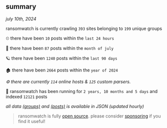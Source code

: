
## summary
_july 10th, 2024_

ransomwatch is currently crawling `393` sites belonging to `199` unique groups

⏲ there have been `10` posts within the `last 24 hours`

🦈 there have been `87` posts within the `month of july`

🪐 there have been `1240` posts within the `last 90 days`

🏚 there have been `2664` posts within the `year of 2024`

_⚙️ there are currently `114` online hosts & `125` custom parsers._

🦕 ransomwatch has been running for `2 years, 10 months and 5 days` and indexed `12121` posts

_all data  [(groups)](http://ransomwhat.telemetry.ltd/groups) and [(posts)](http://ransomwhat.telemetry.ltd/posts) is available in JSON (updated hourly)_

> ransomwatch is fully [open source](https://github.com/joshhighet/ransomwatch#ransomwatch--). please consider [sponsoring](https://github.com/sponsors/joshhighet) if you find it useful!

